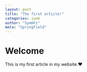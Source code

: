 ```yaml
---
layout: post
title: "The first article!"
categories: junk
author: "SymmFz"
meta: "Springfield"
---
```

# Welcome

This is my first article in my website.♥️
